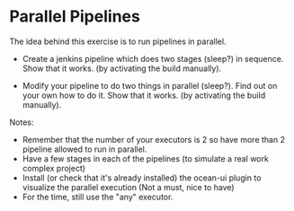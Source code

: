 # Parallel Pipelines

The idea behind this exercise is to run pipelines in parallel.

* Create a jenkins pipeline which does two stages
    (sleep?) in sequence.
    Show that it works. (by activating the build manually).

* Modify your pipeline to do two things in parallel
    (sleep?). Find out on your own how to do it.
    Show that it works. (by activating the build manually).

Notes:
* Remember that the number of your executors is 2 so have more than 2 pipeline allowed
    to run in parallel.
* Have a few stages in each of the pipelines (to simulate a real work complex project)
* Install (or check that it's already installed) the ocean-ui plugin to visualize the
    parallel execution (Not a must, nice to have)
* For the time, still use the "any" executor.
